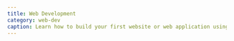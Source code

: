 ```yaml
---
title: Web Development
category: web-dev
caption: Learn how to build your first website or web application using the frameworks we've suggested. 
---
```

